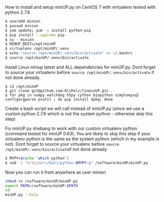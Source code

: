 How to install and setup minUP.py on CentOS 7 with virtualenv
tested with python 2.7.6

```bash
$ useradd minion
$ passwd minion
$ yum update; yum -y install python-pip
$ pip install --upgrade pip
$ su - minion
$ MINUP_DEST=/opt/minUP
$ virtualenv /opt/minUP/.venv
$ echo "source /opt/minUP/.venv/bin/activate" >> ~/.bashrc
$ source /opt/minUP/.venv/bin/activate
```
Install Linux minup latest and ALL dependencies for minUP.py. Dont forget to source your virtualenv before ```source /opt/minUP/.venv/bin/activate``` if not done already.

```
$ cd /opt/minUP
$ git clone git@github.com:OliPelz/linminUP.git .
$ for pkg in numpy watchdog h5py cython biopython simplemysql configargparse psutil ; do pip install $pkg; done 
```

Create a bash script we will call instead of minUP.py (since we use a custom python 2.7.6 which is not the system python - otherwise skip this step)

Fix minUP.py shebang to work with our custom virtualenv python (command tested for minUP 0.63).
You are likely to skip this step if your virtualenv python is the same as the system python (which in my example is not). Dont forget to source your virtualenv before ```source /opt/minUP/.venv/bin/activate```if not done already
```bash
$ MYPY=$(echo `which python`)
$ sed -i "s~\\/usr\/bin\/python~$MYPY~g" /software/minUP/minUP.py 
```

Now you can run it from anywhere as user minion
```bash
chmod +x /software/minUP/minUP.py
export PATH=/software/minUP:$PATH
cd 
minUP.py --help
```
